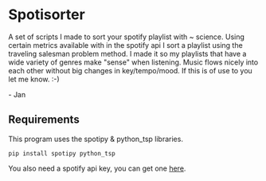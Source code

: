 # Spotisorter

A set of scripts I made to sort your spotify playlist with ~ science.
Using certain metrics available with in the spotify api I sort a playlist
using the traveling salesman problem method. I made it so my playlists that
have a wide variety of genres make "sense" when listening. Music flows nicely
into each other without big changes in key/tempo/mood. If this is of use to
you let me know. :-)

\- Jan

## Requirements
This program uses the spotipy & python_tsp libraries.

`pip install spotipy python_tsp`

You also need a spotify api key, you can get one [here](https://developer.spotify.com/dashboard/).
